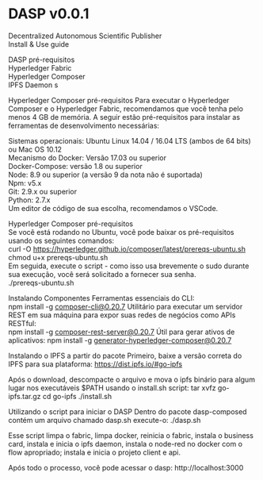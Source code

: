 # DASP v0.0.1
Decentralized Autonomous Scientific Publisher\
Install & Use guide

DASP pré-requisitos\
Hyperledger Fabric\
Hyperledger Composer\
IPFS Daemon s

Hyperledger Composer pré-requisitos
Para executar o Hyperledger Composer e o Hyperledger Fabric, recomendamos que você tenha pelo menos 4 GB de memória.
A seguir estão pré-requisitos para instalar as ferramentas de desenvolvimento necessárias:

Sistemas operacionais: Ubuntu Linux 14.04 / 16.04 LTS (ambos de 64 bits) ou Mac OS 10.12\
Mecanismo do Docker: Versão 17.03 ou superior\
Docker-Compose: versão 1.8 ou superior\
Node: 8.9 ou superior (a versão 9 da nota não é suportada)\
Npm: v5.x\
Git: 2.9.x ou superior\
Python: 2.7.x \
Um editor de código de sua escolha, recomendamos o VSCode.


Hyperledger Composer pré-requisitos\
Se você está rodando no Ubuntu, você pode baixar os pré-requisitos usando os seguintes comandos:\
curl -O https://hyperledger.github.io/composer/latest/prereqs-ubuntu.sh chmod u+x prereqs-ubuntu.sh\
Em seguida, execute o script - como isso usa brevemente o sudo durante sua execução, você será solicitado a fornecer sua senha.\
./prereqs-ubuntu.sh



Instalando Componentes
Ferramentas essenciais do CLI:	
npm install -g composer-cli@0.20.7
Utilitário para executar um servidor REST em sua máquina para expor suas redes de negócios como APIs RESTful:	
npm install -g composer-rest-server@0.20.7
Útil para gerar ativos de aplicativos:
npm install -g generator-hyperledger-composer@0.20.7




Instalando o IPFS a partir do pacote
Primeiro, baixe a versão correta do IPFS para sua plataforma:
https://dist.ipfs.io/#go-ipfs


Após o download, descompacte o arquivo e mova o ipfs binário para algum lugar nos executáveis $PATH usando o install.sh script:
tar xvfz go-ipfs.tar.gz
cd go-ipfs
./install.sh

Utilizando o script para iniciar o DASP
Dentro do pacote dasp-composed contém um arquivo chamado dasp.sh execute-o:
./dasp.sh

Esse script limpa o fabric, limpa docker, reinicia o fabric, instala o business card, instala e inicia o ipfs daemon, instala o node-red no docker com o flow apropriado; instala e inicia o projeto client e api.

Após todo o processo, você pode acessar o dasp: http://localhost:3000

